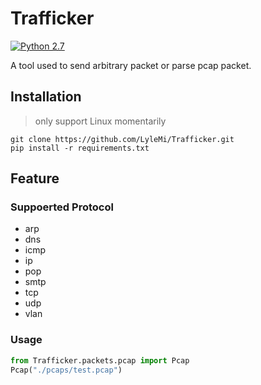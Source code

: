 # Trafficker

[![Python 2.7](https://img.shields.io/badge/Python-2.7-blue.svg)](http://www.python.org/download/)

A tool used to send arbitrary packet or parse pcap packet.

## Installation

> only support Linux momentarily

```shell
git clone https://github.com/LyleMi/Trafficker.git
pip install -r requirements.txt
```

## Feature

### Suppoerted Protocol

* arp
* dns
* icmp
* ip
* pop
* smtp
* tcp
* udp
* vlan

### Usage

```python
from Trafficker.packets.pcap import Pcap
Pcap("./pcaps/test.pcap")
```
